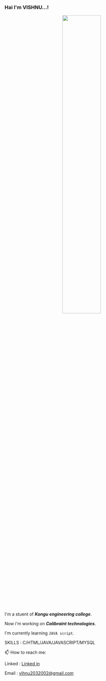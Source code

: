 ### Hai I'm VISHNU...!

<!--
**vishnu-prasath-005/vishnu-prasath-005** is a ✨ _special_ ✨ repository because its `README.md` (this file) appears on your GitHub profile.

Here are some ideas to get you started:

- 🔭 I’m currently working on ...
- 🌱 I’m currently learning ...
- 👯 I’m looking to collaborate on ...
- 🤔 I’m looking for help with ...
- 💬 Ask me about ...
- 📫 How to reach me: ...
- 😄 Pronouns: ...
- ⚡ Fun fact: ...
--> 



<div id="header" align="center">

  <img src="https://media.giphy.com/media/M9gbBd9nbDrOTu1Mqx/giphy.gif" width="50%" />
</div
 
  
I'm a stuent of ***Kongu engineering college***. 
  
Now i'm working on ***Calibraint technologies***.
  
I'm currently learning `JAVA script`.

SKILLS : C/HTML/JAVA/JAVASCRIPT/MYSQL

📫 How to reach me:

Linked : [Linked in ](https://www.linkedin.com/in/vishnu-prasath-s-709593223)
 
Email  : vihnu2032002@gmail.com               

